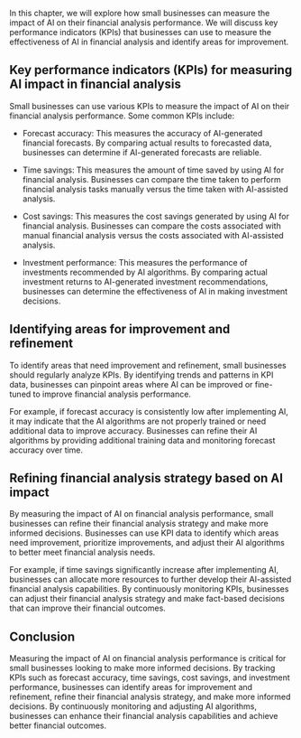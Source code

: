 

In this chapter, we will explore how small businesses can measure the impact of AI on their financial analysis performance. We will discuss key performance indicators (KPIs) that businesses can use to measure the effectiveness of AI in financial analysis and identify areas for improvement.

Key performance indicators (KPIs) for measuring AI impact in financial analysis
-------------------------------------------------------------------------------

Small businesses can use various KPIs to measure the impact of AI on their financial analysis performance. Some common KPIs include:

* Forecast accuracy: This measures the accuracy of AI-generated financial forecasts. By comparing actual results to forecasted data, businesses can determine if AI-generated forecasts are reliable.

* Time savings: This measures the amount of time saved by using AI for financial analysis. Businesses can compare the time taken to perform financial analysis tasks manually versus the time taken with AI-assisted analysis.

* Cost savings: This measures the cost savings generated by using AI for financial analysis. Businesses can compare the costs associated with manual financial analysis versus the costs associated with AI-assisted analysis.

* Investment performance: This measures the performance of investments recommended by AI algorithms. By comparing actual investment returns to AI-generated investment recommendations, businesses can determine the effectiveness of AI in making investment decisions.

Identifying areas for improvement and refinement
------------------------------------------------

To identify areas that need improvement and refinement, small businesses should regularly analyze KPIs. By identifying trends and patterns in KPI data, businesses can pinpoint areas where AI can be improved or fine-tuned to improve financial analysis performance.

For example, if forecast accuracy is consistently low after implementing AI, it may indicate that the AI algorithms are not properly trained or need additional data to improve accuracy. Businesses can refine their AI algorithms by providing additional training data and monitoring forecast accuracy over time.

Refining financial analysis strategy based on AI impact
-------------------------------------------------------

By measuring the impact of AI on financial analysis performance, small businesses can refine their financial analysis strategy and make more informed decisions. Businesses can use KPI data to identify which areas need improvement, prioritize improvements, and adjust their AI algorithms to better meet financial analysis needs.

For example, if time savings significantly increase after implementing AI, businesses can allocate more resources to further develop their AI-assisted financial analysis capabilities. By continuously monitoring KPIs, businesses can adjust their financial analysis strategy and make fact-based decisions that can improve their financial outcomes.

Conclusion
----------

Measuring the impact of AI on financial analysis performance is critical for small businesses looking to make more informed decisions. By tracking KPIs such as forecast accuracy, time savings, cost savings, and investment performance, businesses can identify areas for improvement and refinement, refine their financial analysis strategy, and make more informed decisions. By continuously monitoring and adjusting AI algorithms, businesses can enhance their financial analysis capabilities and achieve better financial outcomes.
